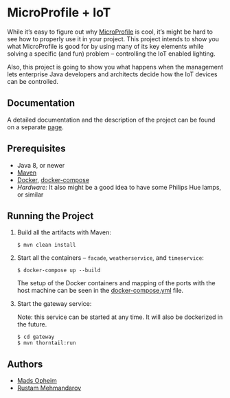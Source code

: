 # MicroProfile + IoT

While it’s easy to figure out why [MicroProfile][1] is cool, it’s might be hard to see how to properly use it in your project. This project intends to show you what MicroProfile is good for by using many of its key elements while solving a specific (and fun) problem – controlling the IoT enabled lighting.

Also, this project is going to show you what happens when the management lets enterprise Java developers and architects decide how the IoT devices can be controlled.

## Documentation
A detailed documentation and the description of the project can be found on a separate [page][4].

## Prerequisites
* Java 8, or newer
* [Maven][8]
* [Docker][6], [docker-compose][7]
* _Hardware:_ It also might be a good idea to have some Philips Hue lamps, or similar

## Running the Project
1. Build all the artifacts with Maven:
    ```
    $ mvn clean install
    ```
2. Start all the containers – ```facade```, ```weatherservice```, and ```timeservice```:
    ```
    $ docker-compose up --build
    ```
    
    The setup of the Docker containers and mapping of the ports with the host machine can be seen in the [docker-compose.yml][5] file.

3. Start the gateway service: 
    
    Note: this service can be started at any time. It will also be dockerized in the future.

    ```
    $ cd gateway
    $ mvn thorntail:run
    ```

## Authors
* [Mads Opheim][2]
* [Rustam Mehmandarov][3]



[1]: https://microprofile.io/
[2]: https://github.com/madsop
[3]: https://github.com/mehmandarov
[4]: /docs/structure.md
[5]: /docker-compose.yml
[6]: https://docs.docker.com/install/
[7]: https://docs.docker.com/compose/install/
[8]: https://maven.apache.org/
